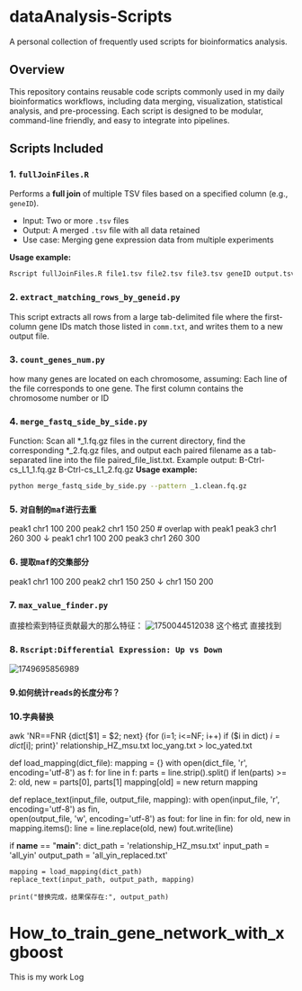 # dataAnalysis-Scripts
A personal collection of frequently used scripts for bioinformatics analysis.

## Overview
This repository contains reusable code scripts commonly used in my daily bioinformatics workflows, including data merging, visualization, statistical analysis, and pre-processing. Each script is designed to be modular, command-line friendly, and easy to integrate into pipelines.

## Scripts Included

### 1. `fullJoinFiles.R`
Performs a **full join** of multiple TSV files based on a specified column (e.g., `geneID`).

- Input: Two or more `.tsv` files
- Output: A merged `.tsv` file with all data retained
- Use case: Merging gene expression data from multiple experiments

**Usage example:**
```bash
Rscript fullJoinFiles.R file1.tsv file2.tsv file3.tsv geneID output.tsv
```

### 2. `extract_matching_rows_by_geneid.py`
This script extracts all rows from a large tab-delimited file where the first-column gene IDs match those listed in `comm.txt`, and writes them to a new output file.

### 3. `count_genes_num.py`
how many genes are located on each chromosome, assuming:
Each line of the file corresponds to one gene.
The first column contains the chromosome number or ID

### 4. `merge_fastq_side_by_side.py`
Function:
Scan all *_1.fq.gz files in the current directory, find the corresponding *_2.fq.gz files,
and output each paired filename as a tab-separated line into the file paired_file_list.txt.
Example output:
B-Ctrl-cs_L1_1.fq.gz    B-Ctrl-cs_L1_2.fq.gz
**Usage example:**
```bash
python merge_fastq_side_by_side.py --pattern _1.clean.fq.gz
```

### 5. `对自制的maf进行去重`
peak1  chr1  100  200
peak2  chr1  150  250  # overlap with peak1
peak3  chr1  260  300
↓
peak1  chr1  100  200
peak3  chr1  260  300

### 6. `提取maf的交集部分`
peak1  chr1  100  200
peak2  chr1  150  250
↓
chr1  150  200

### 7. `max_value_finder.py` 
直接检索到特征贡献最大的那么特征：
![1750044512038](https://github.com/user-attachments/assets/a6f4298a-8f73-4101-863e-92adcb5aeac8)
这个格式 直接找到

### 8. `Rscript:Differential Expression: Up vs Down`
![1749695856989](https://github.com/user-attachments/assets/1239ee9d-03ae-4c3e-89ca-e65dbf7285e6)

### 9.`如何统计reads的长度分布？`

### 10.`字典替换`
awk 'NR==FNR {dict[$1] = $2; next} {for (i=1; i<=NF; i++) if ($i in dict) $i = dict[$i]; print}' relationship_HZ_msu.txt loc_yang.txt > loc_yated.txt

def load_mapping(dict_file):
    mapping = {}
    with open(dict_file, 'r', encoding='utf-8') as f:
        for line in f:
            parts = line.strip().split()
            if len(parts) >= 2:
                old, new = parts[0], parts[1]
                mapping[old] = new
    return mapping

def replace_text(input_file, output_file, mapping):
    with open(input_file, 'r', encoding='utf-8') as fin, \
         open(output_file, 'w', encoding='utf-8') as fout:
        for line in fin:
            for old, new in mapping.items():
                line = line.replace(old, new)
            fout.write(line)

if __name__ == "__main__":
    dict_path = 'relationship_HZ_msu.txt'
    input_path = 'all_yin'
    output_path = 'all_yin_replaced.txt'

    mapping = load_mapping(dict_path)
    replace_text(input_path, output_path, mapping)

    print("替换完成，结果保存在:", output_path)




# How_to_train_gene_network_with_xgboost
This is my work Log
